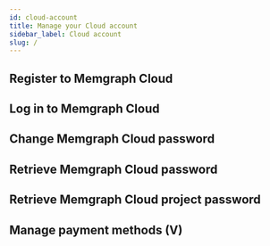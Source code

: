 ```yaml
---
id: cloud-account
title: Manage your Cloud account
sidebar_label: Cloud account
slug: /
---
```


## Register to Memgraph Cloud
## Log in to Memgraph Cloud
## Change Memgraph Cloud password
## Retrieve Memgraph Cloud password
## Retrieve Memgraph Cloud project password
## Manage payment methods (V)

